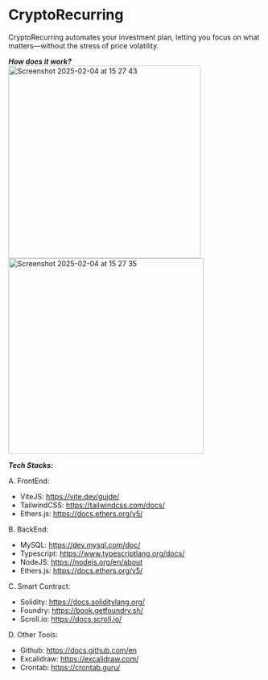 # CryptoRecurring
CryptoRecurring automates your investment plan, letting you focus on what matters—without the stress of price volatility.

**_How does it work?_**
<br />
<img width="382" alt="Screenshot 2025-02-04 at 15 27 43" src="https://github.com/user-attachments/assets/66850fb2-6692-4141-a23e-fbf213f8711c" />
<br />
<img width="388" alt="Screenshot 2025-02-04 at 15 27 35" src="https://github.com/user-attachments/assets/c97daa84-9df5-454f-a566-cc5dce15eb2a" />

**_Tech Stacks:_**

A. FrontEnd:
- ViteJS: https://vite.dev/guide/
- TailwindCSS: https://tailwindcss.com/docs/
- Ethers.js: https://docs.ethers.org/v5/

B. BackEnd:
- MySQL: https://dev.mysql.com/doc/
- Typescript: https://www.typescriptlang.org/docs/
- NodeJS: https://nodejs.org/en/about
- Ethers.js: https://docs.ethers.org/v5/

C. Smart Contract:
- Solidity: https://docs.soliditylang.org/
- Foundry: https://book.getfoundry.sh/
- Scroll.io: https://docs.scroll.io/

D. Other Tools:
- Github: https://docs.github.com/en
- Excalidraw: https://excalidraw.com/
- Crontab: https://crontab.guru/
